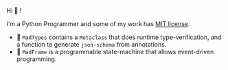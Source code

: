 Hi :wave: !

I'm a Python Programmer and some of my work has [MIT license](https://opensource.org/license/mit/).

- :anger: `MadTypes` contains a `Metaclass` that does runtime type-verification, and a function to generate `json-schema` from annotations. 
- :robot: `MadFrame` is a programmable state-machine that allows event-driven programming.
